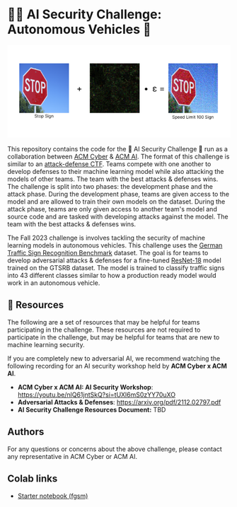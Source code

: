 # 🤖🔐 AI Security Challenge: Autonomous Vehicles 🚙
![Adversarial Examples on GTRSP](.github/gtsrsb-adversarial.png)

This repository contains the code for the 🤖 AI Security Challenge 🔐 run as a collaboration between [ACM Cyber](https://www.acmcyber.com/) & [ACM AI](https://ai.uclaacm.com/). The format of this challenge is similar to an [attack-defense CTF](https://www.quora.com/What-is-an-attack-defense-CTF). Teams compete with one another to develop defenses to their machine learning model while also attacking the models of other teams. The team with the best attacks & defenses wins. The challenge is split into two phases: the development phase and the attack phase. During the development phase, teams are given access to the model and are allowed to train their own models on the dataset. During the attack phase, teams are only given access to another team's model and source code and are tasked with developing attacks against the model. The team with the best attacks & defenses wins.

The Fall 2023 challenge is involves tackling the security of machine learning models in autonomous vehicles. This challenge uses the [German Traffic Sign Recognition Benchmark](https://benchmark.ini.rub.de/gtsrb_dataset.html) dataset. The goal is for teams to develop adversarial attacks & defenses for a fine-tuned [ResNet-18](https://arxiv.org/abs/1512.03385) model trained on the GTSRB dataset. The model is trained to classify traffic signs into 43 different classes similar to how a production ready model would work in an autonomous vehicle.

## 📝 Resources
The following are a set of resources that may be helpful for teams participating in the challenge. These resources are not required to participate in the challenge, but may be helpful for teams that are new to machine learning security.

If you are completely new to adversarial AI, we recommend watching the following recording for an AI security workshop held by **ACM Cyber x ACM AI**.

- **ACM Cyber x ACM AI: AI Security Workshop**: https://youtu.be/nlQ61jntSkQ?si=tUXl6mS0zYY70uXO
- **Adversarial Attacks & Defenses**: https://arxiv.org/pdf/2112.02797.pdf
- **AI Security Challenge Resources Document:** TBD

## Authors
For any questions or concerns about the above challenge, please contact any representative in ACM Cyber or ACM AI.

## Colab links
- [Starter notebook (fgsm)](https://colab.research.google.com/drive/1NcEPDoyoQ8cOxuG2ppFLKCzbvfEnYtXL)